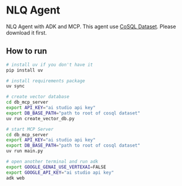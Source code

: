 # NLQ Agent

NLQ Agent with ADK and MCP. This agent use [CoSQL Dataset](https://yale-lily.github.io/cosql). Please download it first.

## How to run
```bash
# install uv if you don't have it
pip install uv

# install requirements package
uv sync

# create vector database
cd db_mcp_server
export API_KEY="ai studio api key"
export DB_BASE_PATH="path to root of cosql dataset"
uv run create_vector_db.py

# start MCP Server
cd db_mcp_server
export API_KEY="ai studio api key"
export DB_BASE_PATH="path to root of cosql dataset"
uv run main.py

# open another terminal and run adk
export GOOGLE_GENAI_USE_VERTEXAI=FALSE
export GOOGLE_API_KEY="ai studio api key"
adk web
```